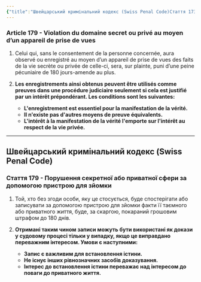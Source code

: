```yaml
---
{"title":"Швейцарський кримінальний кодекс (Swiss Penal Code)Стаття 173–179","dg-publish":true,"dg-metatags":null,"dg-home":null,"permalink":"/ukrayinskoyu/shvejczarskij-kriminalnij-kodeks-swiss-penal-code-stattya-179/","dgPassFrontmatter":true,"noteIcon":""}
---
```



### Article 179 - Violation du domaine secret ou privé au moyen d’un appareil de prise de vues

1. Celui qui, sans le consentement de la personne concernée, aura observé ou enregistré au moyen d’un appareil de prise de vues des faits de la vie secrète ou privée de celle-ci, sera, sur plainte, puni d’une peine pécuniaire de 180 jours-amende au plus.
2. **Les enregistrements ainsi obtenus peuvent être utilisés comme preuves dans une procédure judiciaire seulement si cela est justifié par un intérêt prépondérant. Les conditions sont les suivantes:**

   - **L'enregistrement est essentiel pour la manifestation de la vérité.**
   - **Il n'existe pas d'autres moyens de preuve équivalents.**
   - **L'intérêt à la manifestation de la vérité l'emporte sur l'intérêt au respect de la vie privée.**

---

## Швейцарський кримінальний кодекс (Swiss Penal Code)


### Стаття 179 - Порушення секретної або приватної сфери за допомогою пристрою для зйомки

1. Той, хто без згоди особи, яку це стосується, буде спостерігати або записувати за допомогою пристрою для зйомки факти її таємного або приватного життя, буде, за скаргою, покараний грошовим штрафом до 180 днів.
2. **Отримані таким чином записи можуть бути використані як докази у судовому процесі тільки у випадку, якщо це виправдано переважним інтересом. Умови є наступними:**

   - **Запис є важливим для встановлення істини.**
   - **Не існує інших рівнозначних засобів доказування.**
   - **Інтерес до встановлення істини переважає над інтересом до поваги до приватного життя.**